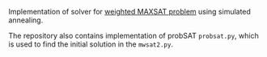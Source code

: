 Implementation of solver for [weighted MAXSAT problem](https://en.wikipedia.org/wiki/Maximum_satisfiability_problem#Weighted_MAX-SAT) using simulated annealing.

The repository also contains implementation of probSAT `probsat.py`, which is used to find the initial solution in the `mwsat2.py`.
